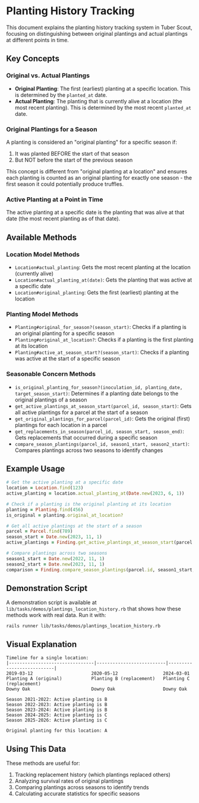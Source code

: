 # Planting History Tracking

This document explains the planting history tracking system in Tuber Scout, focusing on distinguishing between original plantings and actual plantings at different points in time.

## Key Concepts

### Original vs. Actual Plantings

- **Original Planting**: The first (earliest) planting at a specific location. This is determined by the `planted_at` date.
- **Actual Planting**: The planting that is currently alive at a location (the most recent planting). This is determined by the most recent `planted_at` date.

### Original Plantings for a Season

A planting is considered an "original planting" for a specific season if:
1. It was planted BEFORE the start of that season
2. But NOT before the start of the previous season

This concept is different from "original planting at a location" and ensures each planting is counted as an original planting for exactly one season - the first season it could potentially produce truffles.

### Active Planting at a Point in Time

The active planting at a specific date is the planting that was alive at that date (the most recent planting as of that date).

## Available Methods

### Location Model Methods

- `Location#actual_planting`: Gets the most recent planting at the location (currently alive)
- `Location#actual_planting_at(date)`: Gets the planting that was active at a specific date
- `Location#original_planting`: Gets the first (earliest) planting at the location

### Planting Model Methods

- `Planting#original_for_season?(season_start)`: Checks if a planting is an original planting for a specific season
- `Planting#original_at_location?`: Checks if a planting is the first planting at its location
- `Planting#active_at_season_start?(season_start)`: Checks if a planting was active at the start of a specific season

### Seasonable Concern Methods

- `is_original_planting_for_season?(inoculation_id, planting_date, target_season_start)`: Determines if a planting date belongs to the original plantings of a season
- `get_active_plantings_at_season_start(parcel_id, season_start)`: Gets all active plantings for a parcel at the start of a season
- `get_original_plantings_for_parcel(parcel_id)`: Gets the original (first) plantings for each location in a parcel
- `get_replacements_in_season(parcel_id, season_start, season_end)`: Gets replacements that occurred during a specific season
- `compare_season_plantings(parcel_id, season1_start, season2_start)`: Compares plantings across two seasons to identify changes

## Example Usage

```ruby
# Get the active planting at a specific date
location = Location.find(123)
active_planting = location.actual_planting_at(Date.new(2023, 6, 1))

# Check if a planting is the original planting at its location
planting = Planting.find(456)
is_original = planting.original_at_location?

# Get all active plantings at the start of a season
parcel = Parcel.find(789)
season_start = Date.new(2023, 11, 1)
active_plantings = Finding.get_active_plantings_at_season_start(parcel.id, season_start)

# Compare plantings across two seasons
season1_start = Date.new(2022, 11, 1)
season2_start = Date.new(2023, 11, 1)
comparison = Finding.compare_season_plantings(parcel.id, season1_start, season2_start)
```

## Demonstration Script

A demonstration script is available at `lib/tasks/demos/plantings_location_history.rb` that shows how these methods work with real data. Run it with:

```
rails runner lib/tasks/demos/plantings_location_history.rb
```

## Visual Explanation

```
Timeline for a single location:
|--------------------------------|--------------------------|---------------------------|
2019-03-12                      2020-05-12                 2024-03-01
Planting A (original)           Planting B (replacement)   Planting C (replacement)
Downy Oak                       Downy Oak                  Downy Oak
                                                           
Season 2021-2022: Active planting is B
Season 2022-2023: Active planting is B
Season 2023-2024: Active planting is B
Season 2024-2025: Active planting is C
Season 2025-2026: Active planting is C

Original planting for this location: A
```

## Using This Data

These methods are useful for:

1. Tracking replacement history (which plantings replaced others)
2. Analyzing survival rates of original plantings
3. Comparing plantings across seasons to identify trends
4. Calculating accurate statistics for specific seasons
